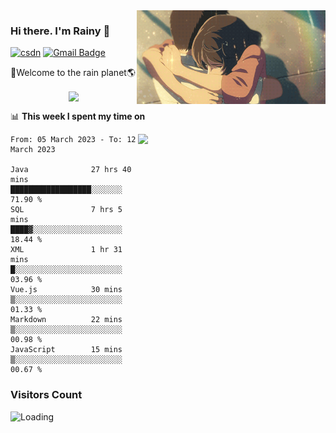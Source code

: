 <img  align='right' height="150" src="https://github.com/LikeRainDay/LikeRainDay/blob/master/pic/img_rain_1.gif?raw=true">



### Hi there. I'm Rainy :lemon:

[![csdn](https://img.shields.io/badge/-csdn-c14438?style=flat-square&logo=c&logoColor=white)](https://blog.csdn.net/qq_15807167)
[![Gmail Badge](https://img.shields.io/badge/-gmail-c14438?style=flat-square&logo=Gmail&logoColor=white&link=mailto:houshuai0816@gmail.com)](mailto:houshuai0816@gmail.com)

🚀Welcome to the rain planet🌎

<center>
<img align='center'  src="https://source.unsplash.com/random/1200x600">
</center>

📊 **This week I spent my time on**

<img align='right'   width="300" src="https://github-readme-stats.vercel.app/api?username=LikeRainDay&show_icons=true&title_color=fff&icon_color=79ff97&text_color=9f9f9f&bg_color=151515&count_private=true">

<!--START_SECTION:waka-->

```text
From: 05 March 2023 - To: 12 March 2023

Java              27 hrs 40 mins  ██████████████████░░░░░░░   71.90 %
SQL               7 hrs 5 mins    ████▓░░░░░░░░░░░░░░░░░░░░   18.44 %
XML               1 hr 31 mins    █░░░░░░░░░░░░░░░░░░░░░░░░   03.96 %
Vue.js            30 mins         ▒░░░░░░░░░░░░░░░░░░░░░░░░   01.33 %
Markdown          22 mins         ▒░░░░░░░░░░░░░░░░░░░░░░░░   00.98 %
JavaScript        15 mins         ▒░░░░░░░░░░░░░░░░░░░░░░░░   00.67 %
```

<!--END_SECTION:waka-->

### Visitors Count
<img align="left" src = "https://profile-counter.glitch.me/LikeRainDay/count.svg" alt ="Loading">
